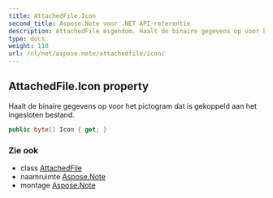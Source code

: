 ```yaml
---
title: AttachedFile.Icon
second_title: Aspose.Note voor .NET API-referentie
description: AttachedFile eigendom. Haalt de binaire gegevens op voor het pictogram dat is gekoppeld aan het ingesloten bestand.
type: docs
weight: 110
url: /nl/net/aspose.note/attachedfile/icon/
---
```

## AttachedFile.Icon property

Haalt de binaire gegevens op voor het pictogram dat is gekoppeld aan het ingesloten bestand.

```csharp
public byte[] Icon { get; }
```

### Zie ook

* class [AttachedFile](../)
* naamruimte [Aspose.Note](../../attachedfile/)
* montage [Aspose.Note](../../../)


